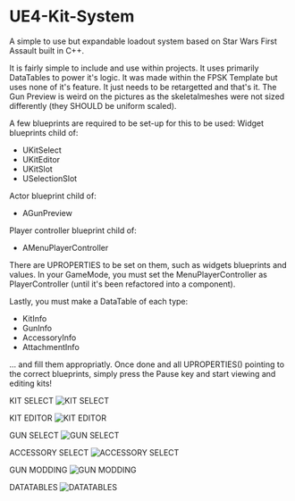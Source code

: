 # UE4-Kit-System
A simple to use but expandable loadout system based on Star Wars First Assault built in C++.

It is fairly simple to include and use within projects.
It uses primarily DataTables to power it's logic.
It was made within the FPSK Template but uses none of it's feature. It just needs to be retargetted and that's it.
The Gun Preview is weird on the pictures as the skeletalmeshes were not sized differently (they SHOULD be uniform scaled).

A few blueprints are required to be set-up for this to be used:
Widget blueprints child of:
- UKitSelect
- UKitEditor
- UKitSlot
- USelectionSlot

Actor blueprint child of:
- AGunPreview

Player controller blueprint child of:
- AMenuPlayerController

There are UPROPERTIES to be set on them, such as widgets blueprints and values.
In your GameMode, you must set the MenuPlayerController as PlayerController (until it's been refactored into a component).

Lastly, you must make a DataTable of each type:
- KitInfo
- GunInfo
- AccessoryInfo
- AttachmentInfo

... and fill them appropriatly. Once done and all UPROPERTIES() pointing to the correct blueprints, simply press the Pause key and start viewing and editing kits!


KIT SELECT
![KIT SELECT](https://i.imgur.com/10N4OV8.png)

KIT EDITOR
![KIT EDITOR](https://i.imgur.com/TcyKsrV.png)

GUN SELECT
![GUN SELECT](https://i.imgur.com/kPpjHuF.png)

ACCESSORY SELECT
![ACCESSORY SELECT](https://i.imgur.com/5gGGMco.png)

GUN MODDING
![GUN MODDING](https://i.imgur.com/CsYWecs.png)

DATATABLES
![DATATABLES](https://i.imgur.com/HcPqoks.png)

